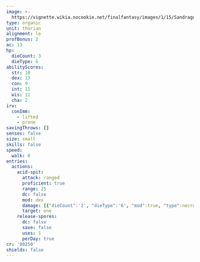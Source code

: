 ```yaml
---
image: >-
  https://vignette.wikia.nocookie.net/finalfantasy/images/1/15/Sandragora.jpg/revision/latest?cb=20081018141337
type: organic
unit: thorian
alignment: le
profBonus: 2
ac: 13
hp:
  dieCount: 3
  dieType: 6
abilityScores:
  str: 10
  dex: 13
  con: 9
  int: 11
  wis: 11
  cha: 2
irv:
  conImm:
    - lifted
    - prone
savingThrows: []
senses: false
size: small
skills: false
speed:
  walk: 0
entries:
  actions:
    acid-spit:
      attack: ranged
      proficient: true
      range: 25
      dc: false
      mod: dex
      damage: [{"dieCount":'2', "dieType":'6', "mod":true, "type":necrotic}]
      target: one
    release-spores:
      dc: false
      save: false
      uses: 1
      perDay: true
cr: '00250'
shields: false
---
```

